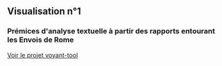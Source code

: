 ## Visualisation n°1
### Prémices d'analyse textuelle à partir des rapports entourant les Envois de Rome

[Voir le projet voyant-tool](http://voyant.tools.huma-num.fr/?corpus=9f0929de55123b653c9475a6be733db4)
